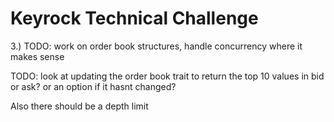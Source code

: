 # Keyrock Technical Challenge





3.) TODO: work on order book structures, handle concurrency where it makes sense




TODO: look at updating the order book trait to return the top 10 values in bid or ask? or an option if it hasnt changed? 

Also there should be a depth limit
